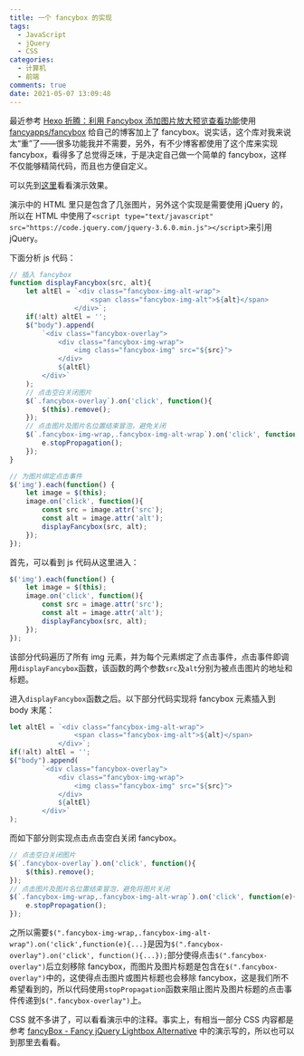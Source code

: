 ```yaml
---
title: 一个 fancybox 的实现
tags:
  - JavaScript
  - jQuery
  - CSS
categories:
  - 计算机
  - 前端
comments: true
date: 2021-05-07 13:09:48
---
```


最近参考 [Hexo 折腾：利用 Fancybox 添加图片放大预览查看功能](https://tianma8023.github.io/post/hexo-material-intergrate-image-display-feature/)使用 [fancyapps/fancybox](https://github.com/fancyapps/fancybox) 给自己的博客加上了 fancybox。说实话，这个库对我来说太“重”了——很多功能我并不需要，另外，有不少博客都使用了这个库来实现 fancybox，看得多了总觉得乏味，于是决定自己做一个简单的 fancybox，这样不仅能够精简代码，而且也方便自定义。

<!-- more -->

可以先到[这里](https://codepen.io/liuhao326/pen/oNZgbQB)看看演示效果。

演示中的 HTML 里只是包含了几张图片，另外这个实现是需要使用 jQuery 的，所以在 HTML 中使用了`<script type="text/javascript" src="https://code.jquery.com/jquery-3.6.0.min.js"></script>`来引用 jQuery。

下面分析 js 代码：

```js
// 插入 fancybox
function displayFancybox(src, alt){
    let altEl = `<div class="fancybox-img-alt-wrap">
                    <span class="fancybox-img-alt">${alt}</span>
                </div>`;
    if(!alt) altEl = '';
    $("body").append(
        `<div class="fancybox-overlay">
            <div class="fancybox-img-wrap">
                <img class="fancybox-img" src="${src}">
            </div>
            ${altEl}
        </div>`
    );
    // 点击空白关闭图片
    $(`.fancybox-overlay`).on('click', function(){
        $(this).remove();
    });
    // 点击图片及图片名位置结束冒泡，避免关闭
    $(`.fancybox-img-wrap,.fancybox-img-alt-wrap`).on('click', function(e){
        e.stopPropagation();
    });
}

// 为图片绑定点击事件
$('img').each(function() {
    let image = $(this);
    image.on('click', function(){
        const src = image.attr('src');
        const alt = image.attr('alt');
        displayFancybox(src, alt);
    });
});
```

首先，可以看到 js 代码从这里进入：

```js
$('img').each(function() {
    let image = $(this);
    image.on('click', function(){
        const src = image.attr('src');
        const alt = image.attr('alt');
        displayFancybox(src, alt);
    });
});
```

该部分代码遍历了所有 img 元素，并为每个元素绑定了点击事件，点击事件即调用`displayFancybox`函数，该函数的两个参数`src`及`alt`分别为被点击图片的地址和标题。

进入`displayFancybox`函数之后。以下部分代码实现将 fancybox 元素插入到 body 末尾：

```js
let altEl = `<div class="fancybox-img-alt-wrap">
                <span class="fancybox-img-alt">${alt}</span>
            </div>`;
if(!alt) altEl = '';
$("body").append(
        `<div class="fancybox-overlay">
            <div class="fancybox-img-wrap">
                <img class="fancybox-img" src="${src}">
            </div>
            ${altEl}
        </div>`
);
```

而如下部分则实现点击点击空白关闭 fancybox。

```js
// 点击空白关闭图片
$(`.fancybox-overlay`).on('click', function(){
    $(this).remove();
});
// 点击图片及图片名位置结束冒泡，避免将图片关闭
$(`.fancybox-img-wrap,.fancybox-img-alt-wrap`).on('click', function(e){
    e.stopPropagation();
});
```

之所以需要`$(".fancybox-img-wrap,.fancybox-img-alt-wrap").on('click',function(e){...}`是因为`$(".fancybox-overlay").on('click', function(){...});`部分使得点击`$(".fancybox-overlay")`后立刻移除 fancybox，而图片及图片标题是包含在`$(".fancybox-overlay")`中的，这使得点击图片或图片标题也会移除 fancybox，这是我们所不希望看到的，所以代码使用`stopPropagation`函数来阻止图片及图片标题的点击事件传递到`$(".fancybox-overlay")`上。

CSS 就不多讲了，可以看看演示中的注释。事实上，有相当一部分 CSS 内容都是参考 [fancyBox - Fancy jQuery Lightbox Alternative](http://fancyapps.com/fancybox/demo/) 中的演示写的，所以也可以到那里去看看。